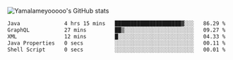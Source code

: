 ![Yamalameyooooo's GitHub stats](https://github-readme-stats.vercel.app/api?username=yamalameyooooo&theme=transparent&show_icons=true\&show=reviews,discussions_started,discussions_answered,prs_merged,prs_merged_percentage)

<!--START_SECTION:waka-->

```txt
Java              4 hrs 15 mins   █████████████████████▓░░░   86.29 %
GraphQL           27 mins         ██▒░░░░░░░░░░░░░░░░░░░░░░   09.27 %
XML               12 mins         █░░░░░░░░░░░░░░░░░░░░░░░░   04.33 %
Java Properties   0 secs          ░░░░░░░░░░░░░░░░░░░░░░░░░   00.11 %
Shell Script      0 secs          ░░░░░░░░░░░░░░░░░░░░░░░░░   00.01 %
```

<!--END_SECTION:waka-->
